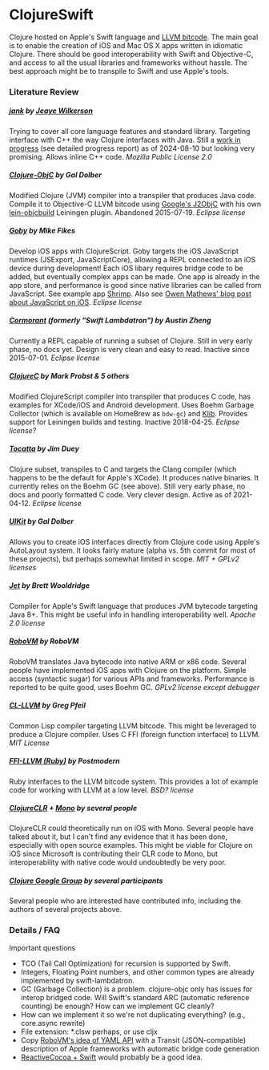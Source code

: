 ClojureSwift
============

Clojure hosted on Apple's Swift language and [LLVM bitcode](http://en.wikipedia.org/wiki/LLVM). The main goal is to enable the creation of iOS and Mac OS X apps written in idiomatic Clojure. There should be good interoperability with Swift and Objective-C, and access to all the usual libraries and frameworks without hassle. The best approach might be to transpile to Swift and use Apple's tools.

### Literature Review

##### [jank](git@github.com:sventech/ClojureSwift.git "Jank Clojure dialect") by [Jeaye Wilkerson](https://github.com/jeaye)
Trying to cover all core language features and standard library. Targeting interface with
C++ the way Clojure interfaces with Java. Still a [work in progress](https://jank-lang.org/progress/) (see detailed progress report) as of 2024-08-10 but looking very promising.
Allows inline C++ code. *Mozilla Public License 2.0*

##### [Clojure-ObjC](https://github.com/galdolber/clojure-objc "ClojureObjc") by Gal Dolber
Modified Clojure (JVM) compiler into a transpiler that produces Java code. Compile it to Objective-C LLVM bitcode using [Google's J2ObjC](https://github.com/google/j2objc "J2ObjC") with his own [lein-objcbuild](https://github.com/galdolber/lein-objcbuild "lein-objcbuild plugin") Leiningen plugin. Abandoned 2015-07-19. *Eclipse license*

##### [Goby](https://github.com/mfikes/goby "Goby ClojureScript on iOS") by Mike Fikes
Develop iOS apps with ClojureScript. Goby targets the iOS JavaScript runtimes (JSExport, JavaScriptCore), allowing a REPL connected to an iOS device during development! Each iOS libary requires bridge code to be added, but eventually complex apps can be made. One app is already in the app store, and performance is good since native libraries can be called from JavaScript. See example app [Shrimp](https://github.com/mfikes/shrimp "Shrimp example Goby app"). Also see [Owen Mathews' blog post about JavaScript on iOS](""http://www.bignerdranch.com/blog/javascriptcore-and-ios-7/"). *Eclipse license*

##### [Cormorant](https://github.com/austinzheng/cormorant/ "Swift Lambdatron") (formerly "Swift Lambdatron") by Austin Zheng 
Currently a REPL capable of running a subset of Clojure. Still in very early phase, no docs yet. Design is very clean and easy to read. Inactive since 2015-07-01. *Eclipse license*

##### [ClojureC](https://github.com/schani/clojurec/ "ClojureC") by Mark Probst &amp; 5 others
Modified ClojureScript compiler into transpiler that produces C code, has examples for XCode/iOS and Android development. Uses Boehm Garbage Collector (which is available on HomeBrew as `bdw-gc`) and [Klib]("https://github.com/attractivechaos/klib"). Provides support for Leiningen builds and testing. Inactive 2018-04-25. *Eclipse license?*

##### [Tocatta](https://github.com/Toccata-Lang/toccata "Tocatta Clojure to Native Compiler") by Jim Duey
Clojure subset, transpiles to C and targets the Clang compiler (which happens to be the default for Apple's XCode). It produces native binaries.  It currently relies on the Boehm GC (see above). Still very early phase, no docs and poorly formatted C code. Very clever design. Active as of 2021-04-12. *Eclipse license*

##### [UIKit](https://github.com/galdolber/uikit "Clojure UIKit") by Gal Dolber
Allows you to create iOS interfaces directly from Clojure code using Apple's AutoLayout system. It looks fairly mature (alpha vs. 5th commit for most of these projects), but perhaps somewhat limited in scope. *MIT + GPLv2 licenses*

##### [Jet](https://github.com/brettwooldridge/jet "jet Swift-to-JVM bytecode compiler") by Brett Wooldridge
Compiler for Apple's Swift language that produces JVM bytecode targeting Java 8+. This might be useful info in handling interoperability well. *Apache 2.0 license*

##### [RoboVM](https://github.com/robovm/robovm "RoboVM Ahead of time JVM compiler") by RoboVM
RoboVM translates Java bytecode into native ARM or x86 code. Several people have implemented iOS apps with Clojure on the platform. Simple access (syntactic sugar) for various APIs and frameworks. Performance is reported to be quite good, uses Boehm GC. *GPLv2 license except debugger*

##### [CL-LLVM](https://github.com/sellout/CL-LLVM "CL-LLVM") by Greg Pfeil
Common Lisp compiler targeting LLVM bitcode. This might be leveraged to produce a Clojure compiler. Uses C FFI (foreign function interface) to LLVM. *MIT License*

##### [FFI-LLVM (Ruby)](https://github.com/postmodern/ffi-llvm "FFI LLVM") by Postmodern
Ruby interfaces to the LLVM bitcode system. This provides a lot of example code for working with LLVM at a low level. *BSD? license*

##### [ClojureCLR](https://github.com/clojure/clojure-clr) + [Mono](http://xamarin.com/platform) by several people
ClojureCLR could theoretically run on iOS with Mono. Several people have talked about it, but I can't find any evidence that it has been done, especially with open source examples. This might be viable for Clojure on iOS since Microsoft is contributing their CLR code to Mono, but interoperability with native code would undoubtedly be very poor.

##### [Clojure Google Group](https://groups.google.com/forum/#!searchin/clojure/swift/clojure/HaswRFJw29g/sH1xGpitmNgJ) by several participants
Several people who are interested have contributed info, including the authors of several projects above.

### Details / FAQ
Important questions

* TCO (Tail Call Optimization) for recursion is supported by Swift.
* Integers, Floating Point numbers, and other common types are already implemented by swift-lambdatron.
* GC (Garbage Collection) is a problem. clojure-objc only has issues for interop bridged code. Will Swift's standard ARC (automatic reference counting) be enough? How can we implement GC cleanly?
* How can we implement it so we're not duplicating everything? (e.g., core.async rewrite)
* File extension: *.clsw perhaps, or use cljx
* Copy [RoboVM's idea of YAML API]("https://github.com/robovm/robovm/tree/master/cocoatouch/src/main/bro-gen") with a Transit (JSON-compatible) description of Apple frameworks with automatic bridge code generation
* [ReactiveCocoa + Swift]("http://www.scottlogic.com/blog/2014/07/24/mvvm-reactivecocoa-swift.html") would probably be a good idea.

